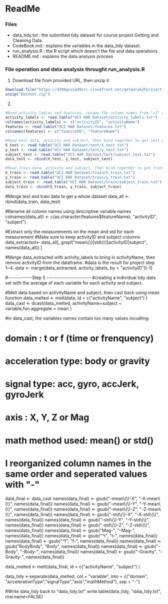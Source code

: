 # ReadMe

### Files
- data_tidy.txt : the submitted tidy dataset for course project Getting and Cleaning Data.
- CodeBook.md : explains the variables in the data_tidy dataset.
- run_analysis.R : the R script which doesn't the file and data operations.
- README.md : explains the data analysis process

### File operation and data analysis throught run_analysis.R
1. Download file from provided URL, then unzip it
```r
download.file("https://d396qusza40orc.cloudfront.net/getdata%2Fprojectfiles%2FUCI%20HAR%20Dataset.zip", "Dataset.zip")
unzip("Dataset.zip")
```

2. 
```r
#Read activity lables and features, rename the column names from "v1" and "v2" to more readable column names.
activity_labels <- read.table("UCI HAR Dataset/activity_labels.txt")
colnames(activity_labels) <- c("activityID", "activityName")
features <- read.table("UCI HAR Dataset/features.txt")
colnames(features) <- c("featureID", "featureName")

#Read test data, activity and subject, then bind together to get test dataset.
X_test <- read.table("UCI HAR Dataset/test/X_test.txt")
y_test <- read.table("UCI HAR Dataset/test/y_test.txt")
subject_test <- read.table("UCI HAR Dataset/test/subject_test.txt")
data_test <- cbind(X_test, y_test, subject_test)

#Read train data, activity and subject, then bind together to get train dataset.
X_train <- read.table("UCI HAR Dataset/train/X_train.txt")
y_train <- read.table("UCI HAR Dataset/train/y_train.txt")
subject_train <- read.table("UCI HAR Dataset/train/subject_train.txt")
data_train <- cbind(X_train, y_train, subject_train)
```

#Merge test and train data to get a whole dataset
data_all <-rbind(data_train, data_test)

#Rename all colomn names using descriptive variable names
colnames(data_all) <- c(as.character(features$featureName), "activityID", "subject")

#Extract only the measurements on the mean and std for each measurement
#Make sure to keep activityID and subject columns
data_extracted<- data_all[, grepl("mean\\(\\)|std\\(\\)|activityID|subject", names(data_all)) ]


#Merge data_extracted with activity_labels to bring in activityName, then remove activityID from the dataframe.
#data is the result for project step 1~4.
data <- merge(data_extracted, activity_labels, by = "activityID")[-1]



#------------Step 5 ----------------------
#creating a individual tidy data set with the average of each variable for each activity and subject.

#Melt data based on activityName and subject, then cast back using mean function
data_melted <- melt(data, id = c("activityName", "subject") )
data_cast <- dcast(data_melted, activityName+subject ~ variable,fun.aggregate = mean )

#in data_cast, the variables names contain too many values incudling:
# domain : t or f (time or frenquency)
# acceleration type: body or gravity
# signal type: acc, gyro, accJerk, gyroJerk
# axis : X, Y, Z or Mag
# math method used: mean() or std()
# I reorganized column names in the same order and seperated values with "-"
data_final <- data_cast
names(data_final) <- gsub("-mean\\(\\)-X", "-X-mean\\(\\)", names(data_final))
names(data_final) <- gsub("-mean\\(\\)-Y", "-Y-mean\\(\\)", names(data_final))
names(data_final) <- gsub("-mean\\(\\)-Z", "-Z-mean\\(\\)", names(data_final))
names(data_final) <- gsub("-std\\(\\)-X", "-X-std\\(\\)", names(data_final))
names(data_final) <- gsub("-std\\(\\)-Y", "-Y-std\\(\\)", names(data_final))
names(data_final) <- gsub("-std\\(\\)-Z", "-Z-std\\(\\)", names(data_final))
names(data_final) <- gsub("Mag-", "-Mag-", names(data_final))
names(data_final) <- gsub("^t", "t-", names(data_final))
names(data_final) <- gsub("^f", "f-", names(data_final))
names(data_final) <- gsub("BodyBody", "Body", names(data_final))
names(data_final) <- gsub("-Body", "-Body-", names(data_final))
names(data_final) <- gsub("-Gravity", "-Gravity-", names(data_final))

data_melted <- melt(data_final, id = c("activityName", "subject") )

data_tidy <-separate(data_melted, col = "variable", into = c("domain", "accelerationType","signalType","axis","mathMethod"), sep = "-")



#Write data_tidy back to "data_tidy.txt"
write.table(data_tidy, "data_tidy.txt",  row.name=FALSE)
